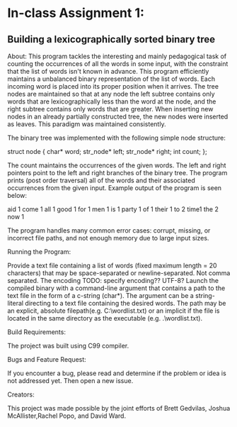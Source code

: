 # In-class Assignment 1:
## Building a lexicographically sorted binary tree

About:
This program tackles the interesting and mainly pedagogical task of counting the occurrences of all the words in some input, with the constraint that the list of words isn't known in advance. This program efficiently maintains a unbalanced binary representation of the list of words. Each incoming word is placed into its proper position when it arrives. The tree nodes are maintained so that at any node the left subtree contains only words that are lexicographically less than the word at the node, and the right subtree contains only words that are greater. When inserting new nodes in an already partially constructed tree, the new nodes were inserted as leaves. This paradigm was maintained consistently. 

The binary tree was implemented with the following simple node structure:

struct node {
    char* word;
    str_node* left;
    str_node* right;
    int count;
};

The count maintains the occurrences of the given words. The left and right pointers point to the left and right branches of the binary tree. 
The program prints (post order traversal) all of the words and their associated occurrences from the given input. Example output of the program is seen below:


aid 1
come 1
all 1
good 1
for 1
men 1
is 1
party 1
of 1
their 1
to 2
time1
the 2
now 1

The program handles many common error cases: corrupt, missing, or incorrect file paths, and not enough memory due to large input sizes.

Running the Program:

Provide a text file containing a list of words (fixed maximum length = 20 characters) that may be space-separated or newline-separated. Not comma separated. The encoding TODO: specify encoding?? UTF-8?
Launch the compiled binary with a command-line argument that contains a path to the text file in the form of a c-string (char*). The argument can be a string-literal directing to a text file containing the desired words. The path may be an explicit, absolute filepath(e.g. C:\wordlist.txt) or an implicit if the file is located in the same directory as the executable (e.g. .\wordlist.txt).

Build Requirements:

The project was built using C99 compiler.

Bugs and Feature Request:

If you encounter a bug, please read and determine if the problem or idea is not addressed yet. Then open a new issue.

Creators:

This project was made possible by the joint efforts of Brett Gedvilas, Joshua McAllister,Rachel Popo, and David Ward. 